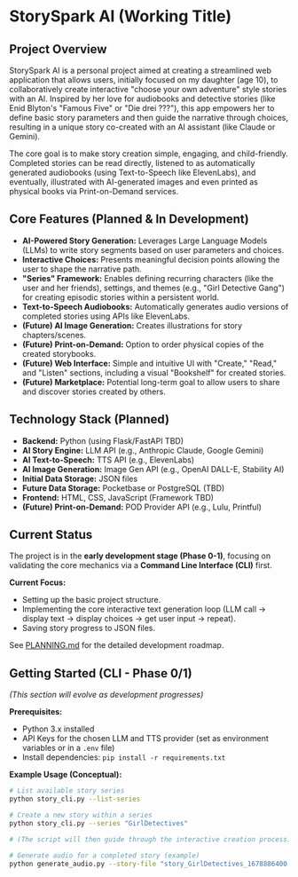 # StorySpark AI (Working Title)

## Project Overview

StorySpark AI is a personal project aimed at creating a streamlined web application that allows users, initially focused on my daughter (age 10), to collaboratively create interactive "choose your own adventure" style stories with an AI. Inspired by her love for audiobooks and detective stories (like Enid Blyton's "Famous Five" or "Die drei ???"), this app empowers her to define basic story parameters and then guide the narrative through choices, resulting in a unique story co-created with an AI assistant (like Claude or Gemini).

The core goal is to make story creation simple, engaging, and child-friendly. Completed stories can be read directly, listened to as automatically generated audiobooks (using Text-to-Speech like ElevenLabs), and eventually, illustrated with AI-generated images and even printed as physical books via Print-on-Demand services.

## Core Features (Planned & In Development)

*   **AI-Powered Story Generation:** Leverages Large Language Models (LLMs) to write story segments based on user parameters and choices.
*   **Interactive Choices:** Presents meaningful decision points allowing the user to shape the narrative path.
*   **"Series" Framework:** Enables defining recurring characters (like the user and her friends), settings, and themes (e.g., "Girl Detective Gang") for creating episodic stories within a persistent world.
*   **Text-to-Speech Audiobooks:** Automatically generates audio versions of completed stories using APIs like ElevenLabs.
*   **(Future) AI Image Generation:** Creates illustrations for story chapters/scenes.
*   **(Future) Print-on-Demand:** Option to order physical copies of the created storybooks.
*   **(Future) Web Interface:** Simple and intuitive UI with "Create," "Read," and "Listen" sections, including a visual "Bookshelf" for created stories.
*   **(Future) Marketplace:** Potential long-term goal to allow users to share and discover stories created by others.

## Technology Stack (Planned)

*   **Backend:** Python (using Flask/FastAPI TBD)
*   **AI Story Engine:** LLM API (e.g., Anthropic Claude, Google Gemini)
*   **AI Text-to-Speech:** TTS API (e.g., ElevenLabs)
*   **AI Image Generation:** Image Gen API (e.g., OpenAI DALL-E, Stability AI)
*   **Initial Data Storage:** JSON files
*   **Future Data Storage:** Pocketbase or PostgreSQL (TBD)
*   **Frontend:** HTML, CSS, JavaScript (Framework TBD)
*   **(Future) Print-on-Demand:** POD Provider API (e.g., Lulu, Printful)

## Current Status

The project is in the **early development stage (Phase 0-1)**, focusing on validating the core mechanics via a **Command Line Interface (CLI)** first.

**Current Focus:**
*   Setting up the basic project structure.
*   Implementing the core interactive text generation loop (LLM call -> display text -> display choices -> get user input -> repeat).
*   Saving story progress to JSON files.

See [PLANNING.md](PLANNING.md) for the detailed development roadmap.

## Getting Started (CLI - Phase 0/1)

*(This section will evolve as development progresses)*

**Prerequisites:**
*   Python 3.x installed
*   API Keys for the chosen LLM and TTS provider (set as environment variables or in a `.env` file)
*   Install dependencies: `pip install -r requirements.txt`

**Example Usage (Conceptual):**

```bash
# List available story series
python story_cli.py --list-series

# Create a new story within a series
python story_cli.py --series "GirlDetectives"

# (The script will then guide through the interactive creation process)

# Generate audio for a completed story (example)
python generate_audio.py --story-file "story_GirlDetectives_1678886400.json"